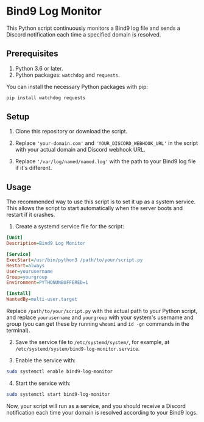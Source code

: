# Bind9 Log Monitor

This Python script continuously monitors a Bind9 log file and sends a Discord notification each time a specified domain is resolved.

## Prerequisites

1. Python 3.6 or later.
2. Python packages: `watchdog` and `requests`.

You can install the necessary Python packages with pip:

```bash
pip install watchdog requests
```

## Setup

1. Clone this repository or download the script.

2. Replace `'your-domain.com'` and `'YOUR_DISCORD_WEBHOOK_URL'` in the script with your actual domain and Discord webhook URL.

3. Replace `'/var/log/named/named.log'` with the path to your Bind9 log file if it's different.

## Usage

The recommended way to use this script is to set it up as a system service. This allows the script to start automatically when the server boots and restart if it crashes.

1. Create a systemd service file for the script:

```ini
[Unit]
Description=Bind9 Log Monitor

[Service]
ExecStart=/usr/bin/python3 /path/to/your/script.py
Restart=always
User=yourusername
Group=yourgroup
Environment=PYTHONUNBUFFERED=1

[Install]
WantedBy=multi-user.target
```

Replace `/path/to/your/script.py` with the actual path to your Python script, and replace `yourusername` and `yourgroup` with your system's username and group (you can get these by running `whoami` and `id -gn` commands in the terminal).

2. Save the service file to `/etc/systemd/system/`, for example, at `/etc/systemd/system/bind9-log-monitor.service`.

3. Enable the service with:

```bash
sudo systemctl enable bind9-log-monitor
```

4. Start the service with:

```bash
sudo systemctl start bind9-log-monitor
```

Now, your script will run as a service, and you should receive a Discord notification each time your domain is resolved according to your Bind9 logs.

